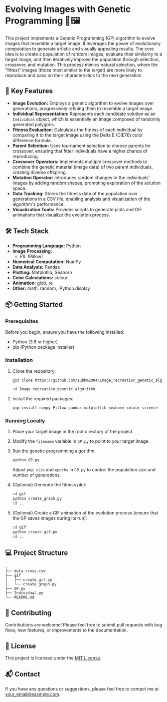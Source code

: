 # Evolving Images with Genetic Programming 🧬🖼️

This project implements a Genetic Programming (GP) algorithm to evolve images that resemble a target image. It leverages the power of evolutionary computation to generate artistic and visually appealing results. The core idea is to create a population of random images, evaluate their similarity to a target image, and then iteratively improve the population through selection, crossover, and mutation. This process mimics natural selection, where the "fittest" images (those most similar to the target) are more likely to reproduce and pass on their characteristics to the next generation.

## 🚀 Key Features

- **Image Evolution:** Employs a genetic algorithm to evolve images over generations, progressively refining them to resemble a target image.
- **Individual Representation:** Represents each candidate solution as an `Individual` object, which is essentially an image composed of randomly generated polygons.
- **Fitness Evaluation:** Calculates the fitness of each individual by comparing it to the target image using the Delta E (CIE76) color difference formula.
- **Parent Selection:** Uses tournament selection to choose parents for crossover, ensuring that fitter individuals have a higher chance of reproducing.
- **Crossover Operators:** Implements multiple crossover methods to combine the genetic material (image data) of two parent individuals, creating diverse offspring.
- **Mutation Operator:** Introduces random changes to the individuals' images by adding random shapes, promoting exploration of the solution space.
- **Data Tracking:** Stores the fitness data of the population over generations in a CSV file, enabling analysis and visualization of the algorithm's performance.
- **Visualization Tools:** Provides scripts to generate plots and GIF animations that visualize the evolution process.

## 🛠️ Tech Stack

*   **Programming Language:** Python
*   **Image Processing:**
    *   PIL (Pillow)
*   **Numerical Computation:** NumPy
*   **Data Analysis:** Pandas
*   **Plotting:** Matplotlib, Seaborn
*   **Color Calculations:** colour
*   **Animation:** glob, re
*   **Other:** math, random, IPython.display

## 📦 Getting Started

### Prerequisites

Before you begin, ensure you have the following installed:

*   Python (3.6 or higher)
*   pip (Python package installer)

### Installation

1.  Clone the repository:

    ```bash
    git clone https://github.com/subhm2004/Image_recreation_genetic_algorithm.git

    cd Image_recreation_genetic_algorithm

    ```

2.  Install the required packages:

    ```bash
    pip install numpy Pillow pandas matplotlib seaborn colour-science
    ```

### Running Locally

1.  Place your target image in the root directory of the project.
2.  Modify the `filename` variable in `GP.py` to point to your target image.
3.  Run the genetic programming algorithm:

    ```bash
    python GP.py
    ```

    Adjust `pop_size` and `epochs` in `GP.py` to control the population size and number of generations.

4.  (Optional) Generate the fitness plot:

    ```bash
    cd gif
    python create_graph.py
    cd ..
    ```

5.  (Optional) Create a GIF animation of the evolution process (ensure that the GP saves images during its run):

    ```bash
    cd gif
    python create_gif.py
    cd ..
    ```

## 💻 Project Structure

```
.
├── data_cross.csv
├── gif
│   ├── create_gif.py
│   └── create_graph.py
├── GP.py
├── Individual.py
└── README.md
```



## 🤝 Contributing

Contributions are welcome! Please feel free to submit pull requests with bug fixes, new features, or improvements to the documentation.

## 📝 License

This project is licensed under the [MIT License](LICENSE).

## 📬 Contact

If you have any questions or suggestions, please feel free to contact me at [your_email@example.com](mailto:subhu04012003@gmail.com).

